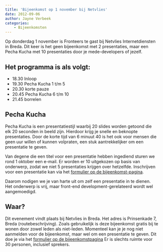 ```yaml
---
title: 'Bijeenkomst op 1 november bij Netvlies'
date: 2012-09-06
author: Jayne Verbeek
categories:
    - Bijeenkomsten
---
```


Op donderdag 1 november is Fronteers te gast bij Netvlies Internetdiensten in Breda. Dit keer is het geen bijeenkomst met 2 presentaties, maar een Pecha Kucha met 10 presentaties door je mede-developers of jezelf.

## Het programma is als volgt:

-   18.30 Inloop
-   19.30 Pecha Kucha 1 t/m 5
-   20.30 korte pauze
-   20.45 Pecha Kucha 6 t/m 10
-   21.45 borrelen

## Pecha Kucha

Pecha Kucha is een presentatiestijl waarbij 20 slides worden getoond die elk 20 seconden in beeld zijn. Hierdoor krijg je snelle en beknopte presentaties.
Door de korte tijd van 6 minuut 40 is het ook voor mensen die geen uur willen of kunnen volpraten, een stuk aantrekkelijker om een presentatie te geven.

Van degene die een titel voor een presentatie hebben ingediend sturen we rond 1 oktober een e-mail. Er worden er 10 uitgekozen op basis van onderwerp, zodat we niet 5 presentaties krijgen over hetzelfde.
Inschrijven voor een presentatie kan via het [formulier op de bijeenkomst-pagina](/bijeenkomsten/2012/netvlies).

Daarom nodigen we je van harte uit om zelf een presentatie in te dienen. Het onderwerp is vrij, maar front-end development-gerelateerd wordt wel aangemoedigd.

## Waar?

Dit evenement vindt plaats bij Netvlies in Breda. Het adres is Prinsenkade 7, Breda (routebeschrijving). Zoals gebruikelijk is deze bijeenkomst gratis bij te wonen door zowel leden als niet-leden. Momenteel kan je je nog niet aanmelden voor de bijeenkomst, maar wel om een presentatie te geven. Dit doe je via het [formulier op de bijeenkomstpagina](/bijeenkomsten/2012/netvlies) Er is slechts ruimte voor 30 personen, inclusief sprekers.

